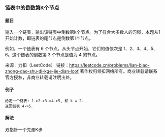 ### [链表中的倒数第K个节点](https://leetcode.cn/problems/lian-biao-zhong-dao-shu-di-kge-jie-dian-lcof/)
#### 题目
输入一个链表，输出该链表中倒数第k个节点。为了符合大多数人的习惯，本题从1开始计数，即链表的尾节点是倒数第1个节点。

例如，一个链表有 6 个节点，从头节点开始，它们的值依次是 1、2、3、4、5、6。这个链表的倒数第 3 个节点是值为 4 的节点。

来源：力扣（LeetCode）
链接：https://leetcode.cn/problems/lian-biao-zhong-dao-shu-di-kge-jie-dian-lcof
著作权归领扣网络所有。商业转载请联系官方授权，非商业转载请注明出处。
#### 例子
```text
给定一个链表: 1->2->3->4->5, 和 k = 2.
返回链表 4->5.
```
#### 解法
双指针一个先走K步